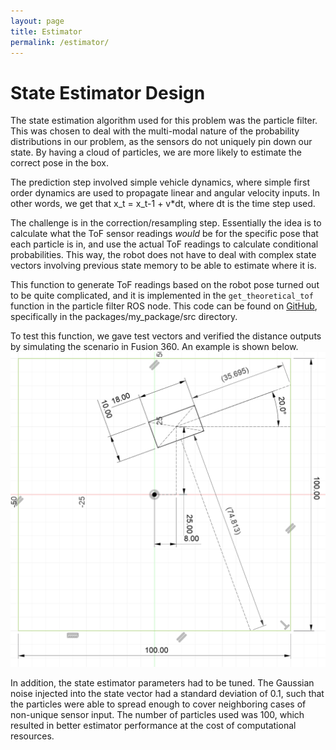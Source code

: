 ```yaml
---
layout: page
title: Estimator
permalink: /estimator/
---
```


# State Estimator Design

The state estimation algorithm used for this problem was the particle filter. This was chosen to deal with the multi-modal nature of the probability distributions in our problem, as the sensors do not uniquely pin down our state. By having a cloud of particles, we are more likely to estimate the correct pose in the box. 

The prediction step involved simple vehicle dynamics, where simple first order dynamics are used to propagate linear and angular velocity inputs. In other words, we get that x_t = x_t-1 + v\*dt, where dt is the time step used. 

The challenge is in the correction/resampling step. Essentially the idea is to calculate what the ToF sensor readings _would_ be for the specific pose that each particle is in, and use the actual ToF readings to calculate conditional probabilities. This way, the robot does not have to deal with complex state vectors involving previous state memory to be able to estimate where it is.

This function to generate ToF readings based on the robot pose turned out to be quite complicated, and it is implemented in the ```get_theoretical_tof``` function in the particle filter ROS node. This code can be found on [GitHub](https://github.com/dherreravicioso/e205-robot-in-a-box/tree/v3/packages/my_package/src), specifically in the packages/my_package/src directory.

To test this function, we gave test vectors and verified the distance outputs by simulating the scenario in Fusion 360. An example is shown below.
![fusion](./assets/img/fusion.png)

In addition, the state estimator parameters had to be tuned. The Gaussian noise injected into the state vector had a standard deviation of 0.1, such that the particles were able to spread enough to cover neighboring cases of non-unique sensor input. The number of particles used was 100, which resulted in better estimator performance at the cost of computational resources. 